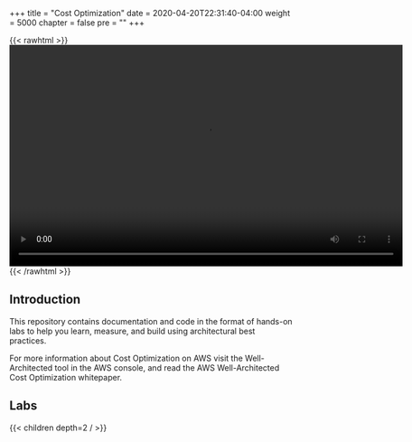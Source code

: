 +++
title = "Cost Optimization"
date = 2020-04-20T22:31:40-04:00
weight = 5000
chapter = false
pre = ""
+++

{{< rawhtml >}}
<video width="696" height="392" controls>
  <source src="https://d3h9zoi3eqyz7s.cloudfront.net/Cost/Videos/CostIntro.mp4" type="video/mp4">
  Your browser doesn't support video, or if you're on GitHub head to https://wellarchitectedlabs.com to watch the video.
</video>
{{< /rawhtml >}}

## Introduction
This repository contains documentation and code in the format of hands-on labs to help you learn, measure, and build using architectural best practices.


For more information about Cost Optimization on AWS visit the Well-Architected tool in the AWS console, and read the AWS Well-Architected Cost Optimization whitepaper.


## Labs
{{< children depth=2 / >}}